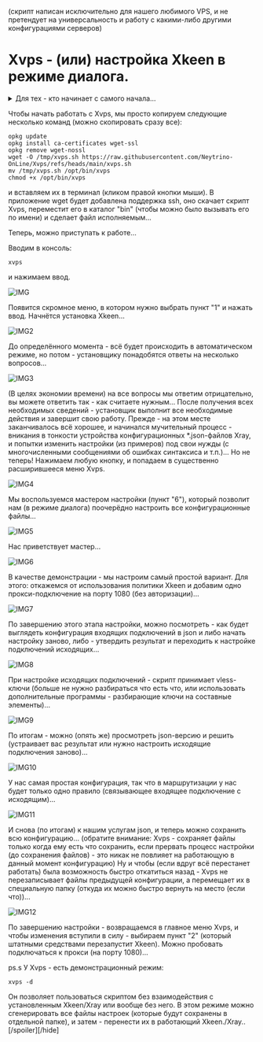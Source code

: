 (скрипт написан исключительно для нашего любимого VPS, и не претендует на универсальность и работу с какими-либо другими конфигурациями серверов)
# Xvps - (или) настройка Xkeen в режиме диалога.
<details><summary>Для тех - кто начинает с самого начала...</summary>
Нам понадобится маршрутизатор Keenetic (или ZyXel Keenetic) с USB-портом(ами) поддерживающий работу с накопителями.

> К таковым не относятся устройства: 4G II, 4G III, а также - бюджетные модели 2024-го года (уточняйте поддержку соответствующих функций на сайте производителя).

<details><summary>Если у вас ZyXel Keenetic (с KeeneticOS версии 2.x)...</summary>
Открываем (в веб-конфигураторе) интерфейс командной строки, обычно это:
 
````
http://192.168.1.1/a
````
И вводим в поле "Command" одну из следующих команд:

````
components sync legacy
````
> (для KeeneticOS до версии 2.06)
````
components list legacy
````
> (для KeeneticOS версии 2.06 и выше)

Нажимаем кнопку "Отправить запрос".

Затем, переходим в "Управление/Параметры системы", проверяем наличие обновлений KeeneticOS, и если таковые есть - устанавливаем их...
</details>
(В веб-конфигураторе) переходим в "Управление/Параметры системы", нажимаем "Изменить набор компонентов" и устанавливаем/убеждаемся что установлены - следующие компоненты:

- Поддержка открытых пакетов
- Протокол IPv6
- Модули ядра подсистемы Netfilter
- Пакет расширения Xtables-addons для Netfilter
> Чтобы упростить поиск нужных компонентов в списке - можно воспользоваться полем "Поиск" (Поиск компонентов по имени.) Достаточно ввести несколько букв из названия компонента...

> Некоторые компоненты - могут не отображаться в списке, пока не будут выбраны/установлены другие...

Устанавливаем недостающие, перезагружаемся...
 
Теперь нужно определиться - где будет установлен Entware: во встроенной памяти или на USB-накопителе…
> Встроенной памяти - нужно 30-40 MB (минимум), USB-накопитель - желательно отформатировать в [ext4](https://www.aomeitech.com/pa/standard.html) и обязательно задать ему метку тома.

Скачиваем дистрибутив Entware (подходящий для архитектуры процессора вашего маршрутизатора): [mipsel](https://bin.entware.net/mipselsf-k3.4/installer/mipsel-installer.tar.gz), [mips](https://bin.entware.net/mipssf-k3.4/installer/mips-installer.tar.gz), [aarch64](https://bin.entware.net/aarch64-k3.10/installer/aarch64-installer.tar.gz). Определить, архитектуру вашего устройства - не так просто, как хотелось бы... Открываем интерфейс командной строки:

````
http://192.168.1.1/a
````
Вводим следующую команду:

````
show version
````
И нажимаем кнопку "Отправить запрос". В отчёте (об установленной версии KeeneticOS) – будет строка:

````
"arch": "*****"
````
> (где ***** - указание на архитектуру процессора).

Если архитектура: aarch64 - можно смело качать и устанавливать соответствующий дистрибутив Entware. Если: mips - придётся воспользоваться интернетом для уточнения архитектуры (mips или mipsel)...
> Если у вас актуальная модель маршрутизатора – соответствие архитектуры конкретным устройствам можно посмотреть [здесь]( https://help.keenetic.ru/hc/ru/articles/360021214160.html).

Переходим в "Управление/Приложения" (в веб-конфигураторе), в разделе "Диски и принтеры" - открываем накопитель (который будет использоваться для размещения Entware), создаём в корне диска папку "install" (с маленькой буквы) - помещаем в неё скачанный архив с дистрибутивом Entware.

Затем, переходим в "Управление/OPKG" и в меню "Накопитель" - выбираем диск с дистрибутивом Entware, нажимаем "Сохранить".
> Дожидаемся, когда побледневшая кнопка "Сохранить" полностью исчезнет…

Переходим в "Управление/Диагностика", где нажимаем "Показать журнал". В журнале (одно за другим) будут появляться события (об устанавке различных модулей и компонентов Entware), мы ждём события "Установка системы пакетов Entware - завершена".

Теперь нам понадобится [PuTTY](http://www.putty.org/) (скачиваем, устанавливаем и запускаем его). В поле "Host Name (or IP adress)" - вводим IP-адрес вашего маршрутизатора, обычно это: 
192.168.1.1

В поле "Port" - оставляем "22" (или вводим "222", если до установки Entware в прошивке уже был установлен компонент "Сервер SSH") и нажимаем кнопку "Open"...
> (При первом подключении) появится окошко с предупреждением - в котором нужно нажать "Accept".
Откроется окно терминала, в котором должен появиться запрос на ввод имени пользователя.

Вводим (в качестве имени):

````
root
````
Нажимаем ввод, а в качестве пароля -вводим:

````
keenetic
````
> (при вводе пароля - символы отображаться не будут).

> Если у вас возникают сложности с вводом пароля - его можно скопировать из блокнота (или из этой инструкции) и вставить в окно терминала  (кликом правой кнопки мыши)...

Если всё правильно - появится приглашение для ввода команд: "~ #"...
</details>

Чтобы начать работать с Xvps, мы просто копируем следующие несколько команд (можно скопировать сразу все):
````
opkg update
opkg install ca-certificates wget-ssl
opkg remove wget-nossl
wget -O /tmp/xvps.sh https://raw.githubusercontent.com/Neytrino-OnLine/Xvps/refs/heads/main/xvps.sh
mv /tmp/xvps.sh /opt/bin/xvps
chmod +x /opt/bin/xvps

````
и вставляем их в терминал (кликом правой кнопки мыши). В приложение wget будет добавлена поддержка ssh, оно скачает скрипт Xvps, переместит его в каталог "bin" (чтобы можно было вызывать его по имени) и сделает файл исполняемым...

Теперь, можно приступать к работе...

Вводим в консоль:
```
xvps
```
и нажимаем ввод.

![IMG](https://live.staticflickr.com/65535/54173079687_bc37aca4d8_o.png)

Появится скромное меню, в котором нужно выбрать пункт "1" и нажать ввод.
Начнётся установка Xkeen...

![IMG2](https://live.staticflickr.com/65535/54173975801_b398fc783c_o.png)

До определённого момента - всё будет происходить в автоматическом режиме, но потом - установщику понадобятся ответы на несколько вопросов...

![IMG3](https://live.staticflickr.com/65535/54173979716_9ba43e5939_o.png)

(В целях экономии времени) на все вопросы мы ответим отрицательно, вы можете ответить так - как считаете нужным... После получения всех необходимых сведений - установщик выполнит все необходимые действия и завершит свою работу. Прежде - на этом месте заканчивалось всё хорошее, и начинался мучительный процесс - вникания в тонкости устройства конфигурационных *.json-файлов Xray, и попытки изменить настройки (из примеров) под свои нужды (с многочисленными сообщениями об ошибках синтаксиса и т.п.)...
Но не теперь! Нажимаем любую кнопку, и попадаем в существенно расширившееся меню Xvps.

![IMG4](https://live.staticflickr.com/65535/54176796783_04ebc2af77_o.png)

Мы воспользуемся мастером настройки (пункт "6"), который позволит нам (в режиме диалога) поочерёдно настроить все конфигурационные файлы...

![IMG5](https://live.staticflickr.com/65535/54176534866_f65c4cc679_o.png)

Нас приветствует мастер...

![IMG6](https://live.staticflickr.com/65535/54173104352_9234b7936d_o.png)

В качестве демонстрации - мы настроим самый простой вариант. Для этого: откажемся от использования политики Xkeen и добавим одно прокси-подключение на порту 1080 (без авторизации)...

![IMG7](https://live.staticflickr.com/65535/54174001646_02c65788ec_o.png)

По завершению этого этапа настройки, можно посмотреть - как будет выглядеть конфигурация входящих подключений в json и либо начать настройку заново, либо - утвердить результат и переходить к настройке подключений исходящих...

![IMG8](https://live.staticflickr.com/65535/54173116022_deb6a392a3_o.png)

При настройке исходящих подключений - скрипт принимает vless-ключи (больше не нужно разбираться что есть что, или использовать дополнительные программы - разбирающие ключи на составные элементы)...

![IMG9](https://live.staticflickr.com/65535/54174012446_1a48cd5721_o.png)

По итогам - можно (опять же) просмотреть json-версию и решить (устраивает вас результат или нужно настроить исходящие подключения заново)...

![IMG10](https://live.staticflickr.com/65535/54174458725_ec4a8c4a42_o.png)

У нас самая простая конфигурация, так что в маршрутизации у нас будет только одно правило (связывающее входящее подключение с исходящим)...

![IMG11](https://live.staticflickr.com/65535/54174021986_30fdc6db49_o.png)

И снова (по итогам) к нашим услугам json, и теперь можно сохранить всю конфигурацию... (обратите внимание: Xvps - сохраняет файлы только когда ему есть что сохранить, если прервать процесс настройки (до сохранения файлов) - это никак не повлияет на работающую в данный момент конфигурацию)
Ну и чтобы (если вдруг всё перестанет работать) была возможность быстро откатиться назад - Xvps не перезаписывает файлы предыдущей конфигурации, а перемещает их в специальную папку (откуда их можно быстро вернуть на место (если что))...

![IMG12](https://live.staticflickr.com/65535/54174031521_c58bffd374_o.png)

По завершению настройки - возвращаемся в главное меню Xvps, и чтобы изменения вступили в силу - выбираем пункт "2" (который штатными средствами перезапустит Xkeen). Можно пробовать подключаться к прокси (на порту 1080)...

ps.s У Xvps - есть демонстрационный режим:
```
xvps -d
```
Он позволяет пользоваться скриптом без взаимодействия с установленным Xkeen/Xray или вообще без него. В этом режиме можно сгенерировать все файлы настроек (которые будут сохранены в отдельной папке), и затем - перенести их в работающий Xkeen./Xray..
[/spoiler][/hide]
